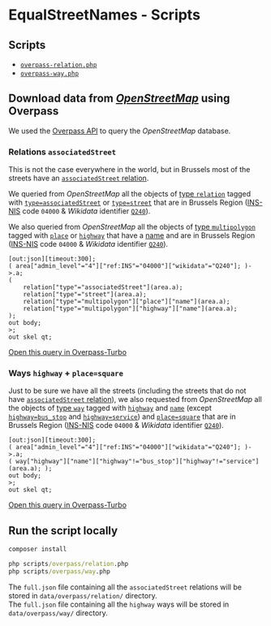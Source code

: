 # EqualStreetNames - Scripts

## Scripts

- [`overpass-relation.php`](../../scripts/overpass-relation.php)
- [`overpass-way.php`](../../scripts/overpass-way.php)

## Download data from [_OpenStreetMap_](https://openstreetmap.org/) using Overpass

We used the [Overpass API](https://overpass-api.de/) to query the _OpenStreetMap_ database.

### Relations `associatedStreet`

This is not the case everywhere in the world, but in Brussels most of the streets have an [`associatedStreet` relation](https://wiki.openstreetmap.org/wiki/Relation:associatedStreet).

We queried from _OpenStreetMap_ all the objects of [type `relation`](https://wiki.openstreetmap.org/wiki/Relation) tagged with [`type=associatedStreet`](https://wiki.openstreetmap.org/wiki/Relation:associatedStreet) or [`type=street`](https://wiki.openstreetmap.org/wiki/Relation:street) that are in Brussels Region ([INS-NIS](https://statbel.fgov.be/) code `04000` & _Wikidata_ identifier [`Q240`](https://www.wikidata.org/wiki/Q240)).

We also queried from _OpenStreetMap_ all the objects of [type `multipolygon`](https://wiki.openstreetmap.org/wiki/Relation) tagged with [`place`](https://wiki.openstreetmap.org/wiki/Key:place) or [`highway`](https://wiki.openstreetmap.org/wiki/Key:highway) that have a [name](https://wiki.openstreetmap.org/wiki/Key:highway) and are in Brussels Region ([INS-NIS](https://statbel.fgov.be/) code `04000` & _Wikidata_ identifier [`Q240`](https://www.wikidata.org/wiki/Q240)).

```overpass-ql
[out:json][timeout:300];
( area["admin_level"="4"]["ref:INS"="04000"]["wikidata"="Q240"]; )->.a;
(
    relation["type"="associatedStreet"](area.a);
    relation["type"="street"](area.a);
    relation["type"="multipolygon"]["place"]["name"](area.a);
    relation["type"="multipolygon"]["highway"]["name"](area.a);
);
out body;
>;
out skel qt;
```

[Open this query in Overpass-Turbo](http://overpass-turbo.eu/s/RO6)

### Ways `highway` + `place=square`

Just to be sure we have all the streets (including the streets that do not have [`associatedStreet` relation](https://wiki.openstreetmap.org/wiki/Relation:associatedStreet)), we also requested from _OpenStreetMap_ all the objects of [type `way`](https://wiki.openstreetmap.org/wiki/Way) tagged with [`highway`](https://wiki.openstreetmap.org/wiki/Key:highway) and [`name`](https://wiki.openstreetmap.org/wiki/Key:name) (except [`highway=bus_stop`](https://wiki.openstreetmap.org/wiki/Tag:highway=bus_stop) and [`highway=service`](https://wiki.openstreetmap.org/wiki/Tag:highway=service)) and [`place=square`](https://wiki.openstreetmap.org/wiki/Tag:place=square) that are in Brussels Region ([INS-NIS](https://statbel.fgov.be/) code `04000` & _Wikidata_ identifier [`Q240`](https://www.wikidata.org/wiki/Q240)).

```overpass-ql
[out:json][timeout:300];
( area["admin_level"="4"]["ref:INS"="04000"]["wikidata"="Q240"]; )->.a;
( way["highway"]["name"]["highway"!="bus_stop"]["highway"!="service"](area.a); );
out body;
>;
out skel qt;
```

[Open this query in Overpass-Turbo](http://overpass-turbo.eu/s/R96)

## Run the script locally

```cmd
composer install

php scripts/overpass/relation.php
php scripts/overpass/way.php
```

The `full.json` file containing all the `associatedStreet` relations will be stored in `data/overpass/relation/` directory.  
The `full.json` file containing all the `highway` ways will be stored in `data/overpass/way/` directory.
